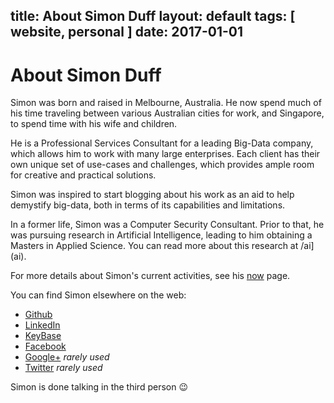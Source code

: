 title: About Simon Duff
layout: default
tags: [ website, personal ]
date: 2017-01-01
---

# About Simon Duff

Simon was born and raised in Melbourne, Australia. He now spend much of his time
traveling between various Australian cities for work, and Singapore, to spend
time with his wife and children.

He is a Professional Services Consultant for a leading Big-Data company, which
allows him to work with many large enterprises. Each client has their own unique
set of use-cases and challenges, which provides ample room for creative and
practical solutions.

Simon was inspired to start blogging about his work as an aid to help demystify
big-data, both in terms of its capabilities and limitations.

In a former life, Simon was a Computer Security Consultant. Prior to that, he
was pursuing research in Artificial Intelligence, leading to him obtaining
a Masters in Applied Science. You can read more about this research at /ai](ai).

For more details about Simon's current activities, see his [now](/now) page.

You can find Simon elsewhere on the web:

* [Github](http://github.com/sduff)
* [LinkedIn](https://www.linkedin.com/in/sduff)
* [KeyBase](https://keybase.io/sduff)
* [Facebook](https://www.facebook.com/simonduff)
* [Google+](https://plus.google.com/+SimonDuff) *rarely used*
* [Twitter](http://twitter.com/sduff) *rarely used*

Simon is done talking in the third person 😉
